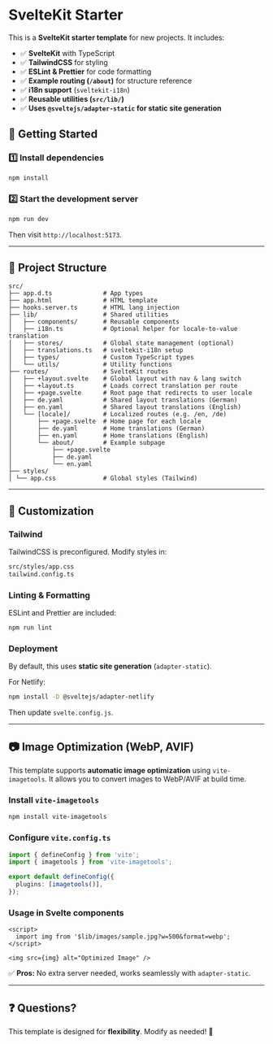 # SvelteKit Starter

This is a **SvelteKit starter template** for new projects. It includes:

- ✅ **SvelteKit** with TypeScript
- ✅ **TailwindCSS** for styling
- ✅ **ESLint & Prettier** for code formatting
- ✅ **Example routing (`/about`)** for structure reference
- ✅ **i18n support** (`sveltekit-i18n`)
- ✅ **Reusable utilities (`src/lib/`)**
- ✅ **Uses `@sveltejs/adapter-static` for static site generation**

## 🚀 Getting Started

### 1️⃣ Install dependencies

```bash
npm install
```

### 2️⃣ Start the development server

```bash
npm run dev
```

Then visit `http://localhost:5173`.

---

## 📂 Project Structure

```
src/
├── app.d.ts              # App types
├── app.html              # HTML template
├── hooks.server.ts       # HTML lang injection
├── lib/                  # Shared utilities
│   ├── components/       # Reusable components
│   ├── i18n.ts           # Optional helper for locale-to-value translation
│   ├── stores/           # Global state management (optional)
│   ├── translations.ts   # sveltekit-i18n setup
│   ├── types/            # Custom TypeScript types
│   └── utils/            # Utility functions
├── routes/               # SvelteKit routes
│   ├── +layout.svelte    # Global layout with nav & lang switch
│   ├── +layout.ts        # Loads correct translation per route
│   ├── +page.svelte      # Root page that redirects to user locale
│   ├── de.yaml           # Shared layout translations (German)
│   ├── en.yaml           # Shared layout translations (English)
│   └── [locale]/         # Localized routes (e.g. /en, /de)
│       ├── +page.svelte  # Home page for each locale
│       ├── de.yaml       # Home translations (German)
│       ├── en.yaml       # Home translations (English)
│       └── about/        # Example subpage
│           ├── +page.svelte
│           ├── de.yaml
│           └── en.yaml
├── styles/
│ └── app.css             # Global styles (Tailwind)
```

---

## 📌 Customization

### Tailwind

TailwindCSS is preconfigured. Modify styles in:

```bash
src/styles/app.css
tailwind.config.ts
```

### Linting & Formatting

ESLint and Prettier are included:

```bash
npm run lint
```

### Deployment

By default, this uses **static site generation** (`adapter-static`).

For Netlify:

```bash
npm install -D @sveltejs/adapter-netlify
```

Then update `svelte.config.js`.

---

## 📷 Image Optimization (WebP, AVIF)

This template supports **automatic image optimization** using `vite-imagetools`. It allows you to convert images to WebP/AVIF at build time.

### Install `vite-imagetools`

```bash
npm install vite-imagetools
```

### Configure `vite.config.ts`

```ts
import { defineConfig } from 'vite';
import { imagetools } from 'vite-imagetools';

export default defineConfig({
  plugins: [imagetools()],
});
```

### Usage in Svelte components

```svelte
<script>
  import img from '$lib/images/sample.jpg?w=500&format=webp';
</script>

<img src={img} alt="Optimized Image" />
```

✅ **Pros:** No extra server needed, works seamlessly with `adapter-static`.

---

## ❓ Questions?

This template is designed for **flexibility**. Modify as needed! 🚀
